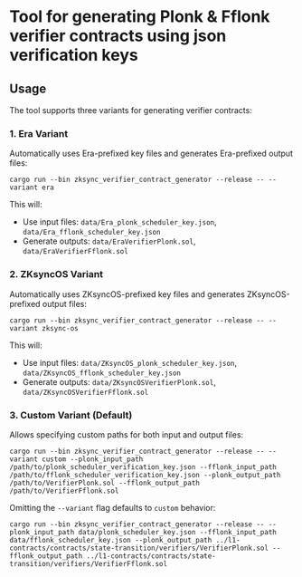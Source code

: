 # Tool for generating Plonk & Fflonk verifier contracts using json verification keys

## Usage

The tool supports three variants for generating verifier contracts:

### 1. Era Variant
Automatically uses Era-prefixed key files and generates Era-prefixed output files:

```shell
cargo run --bin zksync_verifier_contract_generator --release -- --variant era
```

This will:
- Use input files: `data/Era_plonk_scheduler_key.json`, `data/Era_fflonk_scheduler_key.json`
- Generate outputs: `data/EraVerifierPlonk.sol`, `data/EraVerifierFflonk.sol`

### 2. ZKsyncOS Variant
Automatically uses ZKsyncOS-prefixed key files and generates ZKsyncOS-prefixed output files:

```shell
cargo run --bin zksync_verifier_contract_generator --release -- --variant zksync-os
```

This will:
- Use input files: `data/ZKsyncOS_plonk_scheduler_key.json`, `data/ZKsyncOS_fflonk_scheduler_key.json`
- Generate outputs: `data/ZKsyncOSVerifierPlonk.sol`, `data/ZKsyncOSVerifierFflonk.sol`

### 3. Custom Variant (Default)
Allows specifying custom paths for both input and output files:

```shell
cargo run --bin zksync_verifier_contract_generator --release -- --variant custom --plonk_input_path /path/to/plonk_scheduler_verification_key.json --fflonk_input_path /path/to/fflonk_scheduler_verification_key.json --plonk_output_path /path/to/VerifierPlonk.sol --fflonk_output_path /path/to/VerifierFflonk.sol
```

Omitting the `--variant` flag defaults to `custom` behavior:

```shell
cargo run --bin zksync_verifier_contract_generator --release -- --plonk_input_path data/plonk_scheduler_key.json --fflonk_input_path data/fflonk_scheduler_key.json --plonk_output_path ../l1-contracts/contracts/state-transition/verifiers/VerifierPlonk.sol --fflonk_output_path ../l1-contracts/contracts/state-transition/verifiers/VerifierFflonk.sol
```
